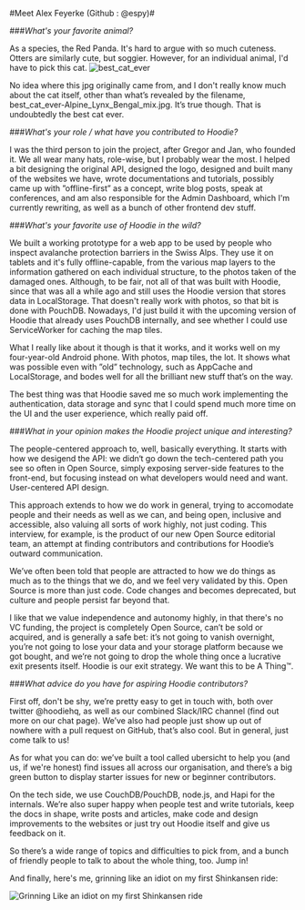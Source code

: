 #Meet Alex Feyerke (Github : @espy)#


###*What's your favorite animal?*

As a species, the Red Panda. It's hard to argue with so much cuteness. Otters are similarly cute, but soggier. However, for an individual animal, I'd have to pick this cat. ![best_cat_ever](https://cloud.githubusercontent.com/assets/391124/11560190/ff514c5a-99be-11e5-975c-32dfb9d95417.jpg)

No idea where this jpg originally came from, and I don't really know much about the cat itself, other than what’s revealed by the filename, best_cat_ever-Alpine_Lynx_Bengal_mix.jpg. It’s true though. That is undoubtedly the best cat ever. 

###*What's your role / what have you contributed to Hoodie?*

I was the third person to join the project, after Gregor and Jan, who founded it. We all wear many hats, role-wise, but I probably wear the most. I helped a bit designing the original API, designed the logo, designed and built many of the websites we have, wrote documentations and tutorials, possibly came up with ”offline-first” as a concept, write blog posts, speak at conferences, and am also responsible for the Admin Dashboard, which I'm currently rewriting, as well as a bunch of other frontend dev stuff.


###*What's your favorite use of Hoodie in the wild?*

We built a working prototype for a web app to be used by people who inspect avalanche protection barriers in the Swiss Alps. They use it on tablets and it's fully offline-capable, from the various map layers to the information gathered on each individual structure, to the photos taken of the damaged ones. Although, to be fair, not all of that was built with Hoodie, since that was all a while ago and still uses the Hoodie version that stores data in LocalStorage. That doesn't really work with photos, so that bit is done with PouchDB. Nowadays, I'd just build it with the upcoming version of Hoodie that already uses PouchDB internally, and see whether I could use ServiceWorker for caching the map tiles.

What I really like about it though is that it works, and it works well on my four-year-old Android phone. With photos, map tiles, the lot. It shows what was possible even with ”old” technology, such as AppCache and LocalStorage, and bodes well for all the brilliant new stuff that’s on the way.

The best thing was that Hoodie saved me so much work implementing the authentication, data storage and sync that I could spend much more time on the UI and the user experience, which really paid off.

###*What in your opinion makes the Hoodie project unique and interesting?*

The people-centered approach to, well, basically everything. It starts with how we desigend the API: we didn‘t go down the tech-centered path you see so often in Open Source, simply exposing server-side features to the front-end, but focusing instead on what developers would need and want. User-centered API design.

This approach extends to how we do work in general, trying to accomodate people and their needs as well as we can, and being open, inclusive and accessible, also valuing all sorts of work highly, not just coding. This interview, for example, is the product of our new Open Source editorial team, an attempt at finding contributors and contributions for Hoodie’s outward communication.

We’ve often been told that people are attracted to how we do things as much as to the things that we do, and we feel very validated by this. Open Source is more than just code. Code changes and becomes deprecated, but culture and people persist far beyond that.

I like that we value independence and autonomy highly, in that there's no VC funding, the project is completely Open Source, can’t be sold or acquired, and is generally a safe bet: it’s not going to vanish overnight, you’re not going to lose your data and your storage platform because we got bought, and we’re not going to drop the whole thing once a lucrative exit presents itself. Hoodie is our exit strategy. We want this to be A Thing™.

###*What advice do you have for aspiring Hoodie contributors?*

First off, don't be shy, we’re pretty easy to get in touch with, both over twitter @hoodiehq, as well as our combined Slack/IRC channel (find out more on our chat page). We’ve also had people just show up out of nowhere with a pull request on GitHub, that’s also cool. But in general, just come talk to us!

As for what you can do: we’ve built a tool called ubersicht to help you (and us, if we're honest) find issues all across our organisation, and there’s a big green button to display starter issues for new or beginner contributors.

On the tech side, we use CouchDB/PouchDB, node.js, and Hapi for the internals. We’re also super happy when people test and write tutorials, keep the docs in shape, write posts and articles, make code and design improvements to the websites or just try out Hoodie itself and give us feedback on it.

So there’s a wide range of topics and difficulties to pick from, and a bunch of friendly people to talk to about the whole thing, too. Jump in!

And finally, here's me, grinning like an idiot on my first Shinkansen ride:

![Grinning Like an idiot on my first Shinkansen ride](https://cloud.githubusercontent.com/assets/391124/11560507/567f3f1c-99c1-11e5-8454-a4a7497c06aa.jpg)